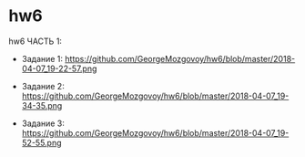 # hw6
hw6
ЧАСТЬ 1:
+ Задание 1: https://github.com/GeorgeMozgovoy/hw6/blob/master/2018-04-07_19-22-57.png
- Задание 2: https://github.com/GeorgeMozgovoy/hw6/blob/master/2018-04-07_19-34-35.png
+ Задание 3: https://github.com/GeorgeMozgovoy/hw6/blob/master/2018-04-07_19-52-55.png

